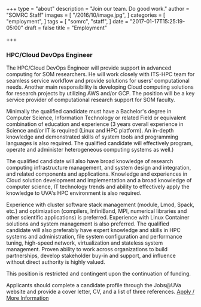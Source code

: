 +++
type = "about"
description = "Join our team. Do good work."
author = "SOMRC Staff"
images = [
  "/2016/10/image.jpg",
]
categories = [
  "employment",
]
tags = [
  "somrc",
  "staff",
]
date = "2017-01-17T15:25:19-05:00"
draft = false
title = "Employment"

+++

### HPC/Cloud DevOps Engineer ###

The HPC/Cloud DevOps Engineer will provide support in advanced computing for SOM researchers. He will work closely with ITS-HPC team for seamless service workflow and provide solutions for users' computational needs. Another main responsibility is developing Cloud computing solutions for research projects by utilizing AWS and/or GCP. The position will be a key service provider of computational research support for SOM faculty. 

Minimally the qualified candidate must have a Bachelor's degree in Computer Science, Information Technology or related Field or equivalent combination of education and experience (3 years overall experience in Science and/or IT is required (Linux and HPC platform). An in-depth knowledge and demonstrated skills of system tools and programming languages is also required. The qualified candidate will effectively program, operate and administer heterogeneous computing systems as well.) 

The qualified candidate will also have broad knowledge of research computing infrastructure management, and system design and integration, and related components and applications. Knowledge and experiences in Cloud solution development and implementation and a broad knowledge of computer science, IT technology trends and ability to effectively apply the knowledge to UVA's HPC environment is also required. 

Experience with cluster software stack management (module, Lmod, Spack, etc.) and optimization (compilers, InfiniBand, MPI, numerical libraries and other scientific applications) is preferred. Experience with Linux Container solutions and system management is also preferred. The qualified candidate will also preferably have expert knowledge and skills in HPC systems and administration, file system configuration and performance tuning, high-speed network, virtualization and stateless system management. Proven ability to work across organizations to build partnerships, develop stakeholder buy-in and support, and influence without direct authority is highly valued. 

This position is restricted and contingent upon the continuation of funding. 

Applicants should complete a candidate profile through the Jobs@UVa website and provide a cover letter, CV, and a list of three references. [Apply / More Information](https://jobs.virginia.edu/applicants/Central?quickFind=79694)
